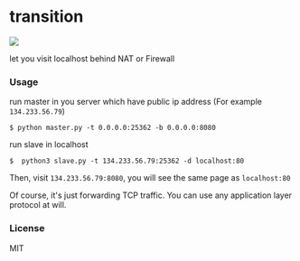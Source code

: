 # transition

![](https://img.shields.io/badge/Python-3.6-0086CC.svg)

let you visit localhost behind NAT or Firewall

### Usage

run master in you server which have public ip address (For example `134.233.56.79`)

```
$ python master.py -t 0.0.0.0:25362 -b 0.0.0.0:8080
```

run slave in localhost

```
$  python3 slave.py -t 134.233.56.79:25362 -d localhost:80
```

Then, visit `134.233.56.79:8080`, you will see the same page as `localhost:80`

Of course, it's just forwarding TCP traffic. You can use any application layer protocol at will.

### License
MIT
